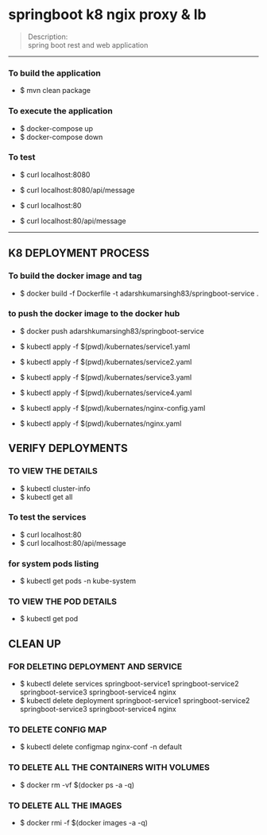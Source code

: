 # springboot k8 ngix proxy & lb
> Description: \
> spring boot rest and web application 

----

### To build the application
* $ mvn clean package

### To execute the application 
* $ docker-compose up 
* $ docker-compose down 

### To test
* $ curl localhost:8080
* $ curl localhost:8080/api/message

* $ curl localhost:80
* $ curl localhost:80/api/message


---- 
## K8 DEPLOYMENT PROCESS 

### To build the docker image and tag
* $ docker build -f Dockerfile -t adarshkumarsingh83/springboot-service .

### to push the docker image to the docker hub 
* $ docker push adarshkumarsingh83/springboot-service

* $  kubectl apply -f $(pwd)/kubernates/service1.yaml
* $  kubectl apply -f $(pwd)/kubernates/service2.yaml
* $  kubectl apply -f $(pwd)/kubernates/service3.yaml
* $  kubectl apply -f $(pwd)/kubernates/service4.yaml
* $  kubectl apply -f $(pwd)/kubernates/nginx-config.yaml
* $  kubectl apply -f $(pwd)/kubernates/nginx.yaml


## VERIFY DEPLOYMENTS 
### TO VIEW THE DETAILS
* $ kubectl cluster-info
* $ kubectl get all

### To test the services 
* $ curl localhost:80
* $ curl localhost:80/api/message

### for system pods listing 
* $ kubectl get pods -n kube-system

### TO VIEW THE POD DETAILS
* $ kubectl get pod

## CLEAN UP 
### FOR DELETING DEPLOYMENT AND SERVICE
* $ kubectl delete services springboot-service1 springboot-service2 springboot-service3 springboot-service4 nginx
* $ kubectl delete deployment springboot-service1 springboot-service2 springboot-service3 springboot-service4 nginx

### TO DELETE CONFIG MAP
* $ kubectl delete configmap nginx-conf -n default

### TO DELETE ALL THE CONTAINERS WITH VOLUMES
* $ docker rm -vf $(docker ps -a -q)

### TO DELETE ALL THE IMAGES
* $ docker rmi -f $(docker images -a -q)